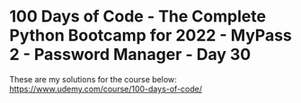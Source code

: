 # 100 Days of Code - The Complete Python Bootcamp for 2022 - MyPass 2 - Password Manager - Day 30

These are my solutions for the course below:<br>
https://www.udemy.com/course/100-days-of-code/